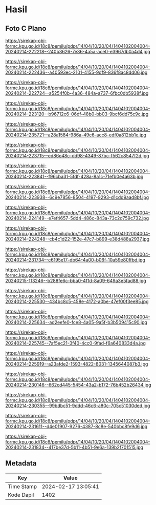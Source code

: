 # Hasil

## Foto C Plano

https://sirekap-obj-formc.kpu.go.id/18c8/pemilu/pdpr/14/04/10/20/04/1404102004004-20240214-222218--240b3626-7e36-4a5a-ace0-e3967db0a4d4.jpg

https://sirekap-obj-formc.kpu.go.id/18c8/pemilu/pdpr/14/04/10/20/04/1404102004004-20240214-222436--a40593ec-2101-4155-9df9-836f8ac8dd06.jpg

https://sirekap-obj-formc.kpu.go.id/18c8/pemilu/pdpr/14/04/10/20/04/1404102004004-20240214-222724--a5254f0b-4a36-484a-a737-6fbc0db5938f.jpg

https://sirekap-obj-formc.kpu.go.id/18c8/pemilu/pdpr/14/04/10/20/04/1404102004004-20240214-223120--b96712c6-06df-48b0-bb03-9bcf6dd75c9c.jpg

https://sirekap-obj-formc.kpu.go.id/18c8/pemilu/pdpr/14/04/10/20/04/1404102004004-20240214-235721--a28a1584-986a-49c6-acc8-edf0a812bb1e.jpg

https://sirekap-obj-formc.kpu.go.id/18c8/pemilu/pdpr/14/04/10/20/04/1404102004004-20240214-223715--ed86e48c-dd98-4349-87bc-f562c8547f2d.jpg

https://sirekap-obj-formc.kpu.go.id/18c8/pemilu/pdpr/14/04/10/20/04/1404102004004-20240214-223841--f96cba31-5fdf-428a-8a1c-71efb0e4a63b.jpg

https://sirekap-obj-formc.kpu.go.id/18c8/pemilu/pdpr/14/04/10/20/04/1404102004004-20240214-223938--6c9e7856-8504-4197-9293-d1cdd9aad8bf.jpg

https://sirekap-obj-formc.kpu.go.id/18c8/pemilu/pdpr/14/04/10/20/04/1404102004004-20240214-224149--e7ef4657-5dd4-486c-843a-73c2d759c732.jpg

https://sirekap-obj-formc.kpu.go.id/18c8/pemilu/pdpr/14/04/10/20/04/1404102004004-20240214-224248--cb4c1d22-152e-47c7-b899-e38d488a2937.jpg

https://sirekap-obj-formc.kpu.go.id/18c8/pemilu/pdpr/14/04/10/20/04/1404102004004-20240214-231734--c6195e17-db64-4a00-b06f-10a59e80ffbd.jpg

https://sirekap-obj-formc.kpu.go.id/18c8/pemilu/pdpr/14/04/10/20/04/1404102004004-20240215-113246--b288fe6c-bba0-4f1d-8a09-649a3e5fad88.jpg

https://sirekap-obj-formc.kpu.go.id/18c8/pemilu/pdpr/14/04/10/20/04/1404102004004-20240214-225530--434bc8c5-458e-4172-a0be-47ef00f3ee85.jpg

https://sirekap-obj-formc.kpu.go.id/18c8/pemilu/pdpr/14/04/10/20/04/1404102004004-20240214-225634--ad2eefe0-fce8-4a05-9a5f-b3b509415c90.jpg

https://sirekap-obj-formc.kpu.go.id/18c8/pemilu/pdpr/14/04/10/20/04/1404102004004-20240214-225745--7af5ec21-3f40-4cc0-9fad-f6a640833d4a.jpg

https://sirekap-obj-formc.kpu.go.id/18c8/pemilu/pdpr/14/04/10/20/04/1404102004004-20240214-225919--a23afde2-1593-4822-8031-1345644087b3.jpg

https://sirekap-obj-formc.kpu.go.id/18c8/pemilu/pdpr/14/04/10/20/04/1404102004004-20240214-230146--662cd445-5454-43a2-b172-76b452b26434.jpg

https://sirekap-obj-formc.kpu.go.id/18c8/pemilu/pdpr/14/04/10/20/04/1404102004004-20240214-230355--99bdbc51-9ddd-46c6-a80c-705c51030ded.jpg

https://sirekap-obj-formc.kpu.go.id/18c8/pemilu/pdpr/14/04/10/20/04/1404102004004-20240214-231611--d4e01907-9276-4387-8c8e-540bbc8fe9d6.jpg

https://sirekap-obj-formc.kpu.go.id/18c8/pemilu/pdpr/14/04/10/20/04/1404102004004-20240214-231834--417be37d-5b11-4b51-9e6a-139b2f701515.jpg


## Metadata

| Key        | Value               |
| ---------- | ------------------- |
| Time Stamp | 2024-02-17 13:05:41 |
| Kode Dapil | 1402                |




